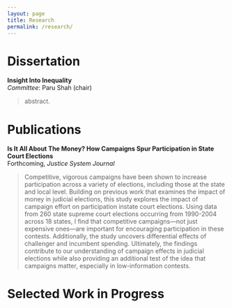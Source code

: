 ```yaml
---
layout: page
title: Research
permalink: /research/
---
```


# Dissertation

**Insight Into Inequality**\
_Committee_: Paru Shah (chair)

<blockquote>
abstract. 
</blockquote>


# Publications
**Is It All About The Money? How Campaigns Spur Participation in State Court Elections**\
Forthcoming, _Justice System Journal_
<blockquote>
Competitive, vigorous campaigns have been shown to increase participation across a variety of elections, including those at the state and local level. Building on previous work that examines the impact of money in judicial elections, this study explores the impact of campaign effort on participation instate court elections. Using data from 260 state supreme court elections occurring from 1990-2004 across 18 states, I find that competitive campaigns—not just expensive ones—are important for encouraging participation in these contests. Additionally, the study uncovers differential effects of challenger and incumbent spending. Ultimately, the findings contribute to our understanding of campaign effects in judicial elections while also providing an additional test of the idea that campaigns matter, especially in low-information contests.
</blockquote> 

# Selected Work in Progress
